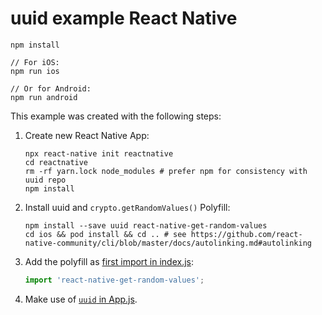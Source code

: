 # uuid example React Native

```
npm install

// For iOS:
npm run ios

// Or for Android:
npm run android
```

This example was created with the following steps:

1. Create new React Native App:

    ```
    npx react-native init reactnative
    cd reactnative
    rm -rf yarn.lock node_modules # prefer npm for consistency with uuid repo
    npm install
    ```

1. Install uuid and `crypto.getRandomValues()` Polyfill:

    ```
    npm install --save uuid react-native-get-random-values
    cd ios && pod install && cd .. # see https://github.com/react-native-community/cli/blob/master/docs/autolinking.md#autolinking
    ```

1. Add the polyfill as [first import in index.js](./index.js#L5):

    ```js
    import 'react-native-get-random-values';
    ```

1. Make use of [`uuid` in App.js](./App.js).
